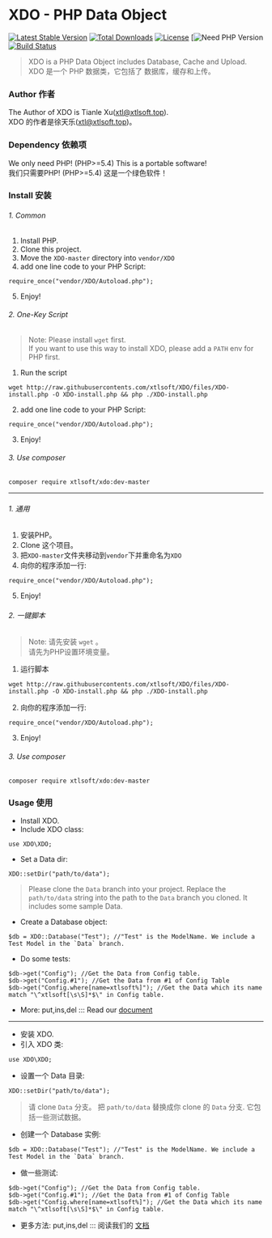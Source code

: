 # XDO - PHP Data Object

[![Latest Stable Version](https://poser.pugx.org/xtlsoft/xdo/v/stable)](https://packagist.org/packages/xtlsoft/xdo)
[![Total Downloads](https://poser.pugx.org/xtlsoft/xdo/downloads)](https://packagist.org/packages/xtlsoft/xdo)
[![License](https://poser.pugx.org/xtlsoft/xdo/license)](https://packagist.org/packages/xtlsoft/xdo)
[![Need PHP Version](https://img.shields.io/badge/PHP-5.4+-blue.svg)
[![Build Status](https://travis-ci.org/xtlsoft/XDO.svg?branch=master)](https://travis-ci.org/xtlsoft/XDO)


> XDO is a PHP Data Object includes Database, Cache and Upload.<br>
> XDO 是一个 PHP 数据类，它包括了 数据库，缓存和上传。

### Author 作者
The Author of XDO is Tianle Xu([xtl@xtlsoft.top](mailto:xtl@xtlsoft.top)).<br>
XDO 的作者是徐天乐([xtl@xtlsoft.top](mailto:xtl@xtlsoft.top))。

### Dependency 依赖项
We only need PHP! (PHP>=5.4) This is a portable software!<br>
我们只需要PHP! (PHP>=5.4) 这是一个绿色软件！

### Install 安装
###### 1. Common
1. Install PHP.
2. Clone this project.
3. Move the `XDO-master` directory into `vendor/XDO`
4. add one line code to your PHP Script:
```
require_once("vendor/XDO/Autoload.php");
```
5. Enjoy!
###### 2. One-Key Script
> Note: Please install `wget` first. <br> 
> If you want to use this way to install XDO, please add a `PATH` env for PHP first.

1. Run the script
```
wget http://raw.githubusercontents.com/xtlsoft/XDO/files/XDO-install.php -O XDO-install.php && php ./XDO-install.php
```
2. add one line code to your PHP Script:
```
require_once("vendor/XDO/Autoload.php");
```
3. Enjoy!
###### 3. Use composer
```
composer require xtlsoft/xdo:dev-master
```

-------------------------
###### 1. 通用
1. 安装PHP。
2. Clone 这个项目。
3. 把`XDO-master`文件夹移动到`vendor`下并重命名为`XDO`
4. 向你的程序添加一行:
```
require_once("vendor/XDO/Autoload.php");
```
5. Enjoy!
###### 2. 一键脚本
> Note: 请先安装 `wget` 。 <br> 
> 请先为PHP设置环境变量。

1. 运行脚本
```
wget http://raw.githubusercontents.com/xtlsoft/XDO/files/XDO-install.php -O XDO-install.php && php ./XDO-install.php
```
2. 向你的程序添加一行:
```
require_once("vendor/XDO/Autoload.php");
```
3. Enjoy!
###### 3. Use composer
```
composer require xtlsoft/xdo:dev-master
```

### Usage 使用
- Install XDO.
- Include XDO class: 
```
use XDO\XDO;
```
- Set a Data dir:
```
XDO::setDir("path/to/data");
```
> Please clone the `Data` branch into your project. Replace the `path/to/data` string into the path to the `Data` branch you cloned.  It includes some sample Data.

- Create a Database object:
```
$db = XDO::Database("Test"); //"Test" is the ModelName. We include a Test Model in the `Data` branch.
``` 
- Do some tests:
```
$db->get("Config"); //Get the Data from Config table.
$db->get("Config.#1"); //Get the Data from #1 of Config Table
$db->get("Config.where[name=xtlsoft%]"); //Get the Data which its name match "\^xtlsoft[\s\S]*$\" in Config table.
```
- More: put,ins,del ::: Read our [document](https://xdo.1im.pw/docs/en)

-----
- 安装 XDO.
- 引入 XDO 类: 
```
use XDO\XDO;
```
- 设置一个 Data 目录:
```
XDO::setDir("path/to/data");
```
> 请 clone `Data` 分支。 把 `path/to/data` 替换成你 clone 的 `Data` 分支.  它包括一些测试数据。

- 创建一个 Database 实例:
```
$db = XDO::Database("Test"); //"Test" is the ModelName. We include a Test Model in the `Data` branch.
``` 
- 做一些测试:
```
$db->get("Config"); //Get the Data from Config table.
$db->get("Config.#1"); //Get the Data from #1 of Config Table
$db->get("Config.where[name=xtlsoft%]"); //Get the Data which its name match "\^xtlsoft[\s\S]*$\" in Config table.
```
- 更多方法: put,ins,del ::: 阅读我们的 [文档](https://xdo.1im.pw/docs/zh)
